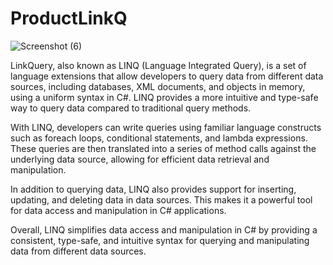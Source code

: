 # ProductLinkQ

![Screenshot (6)](https://github.com/alif-dot/ProductLinkQuery_inC-Sharp/assets/62230465/0c75ff8d-e8e8-4d5f-9eaf-b208de923814)

LinkQuery, also known as LINQ (Language Integrated Query), is a set of language extensions that allow developers to query data from different data sources, including databases, XML documents, and objects in memory, using a uniform syntax in C#. LINQ provides a more intuitive and type-safe way to query data compared to traditional query methods.

With LINQ, developers can write queries using familiar language constructs such as foreach loops, conditional statements, and lambda expressions. These queries are then translated into a series of method calls against the underlying data source, allowing for efficient data retrieval and manipulation.

In addition to querying data, LINQ also provides support for inserting, updating, and deleting data in data sources. This makes it a powerful tool for data access and manipulation in C# applications.

Overall, LINQ simplifies data access and manipulation in C# by providing a consistent, type-safe, and intuitive syntax for querying and manipulating data from different data sources.
